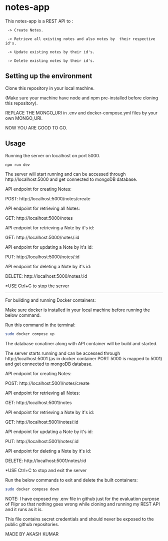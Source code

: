 # notes-app

This notes-app is a REST API to :

     -> Create Notes.

     -> Retrieve all existing notes and also notes by  their respective id's.

     -> Update existing notes by their id's.

     -> Delete existing notes by their id's.

## Setting up the environment

Clone this repository in your local machine.

(Make sure your machine have node and npm pre-installed before cloning this repository).

REPLACE THE MONGO_URI in .env and docker-compose.yml files by your own MONGO_URI.

NOW YOU ARE GOOD TO GO.

## Usage

Running the server on localhost on port 5000.

```bash
npm run dev
```

The server will start running and can be accessed through http://localhost:5000 and get connected to mongoDB database.

API endpoint for creating Notes:

   POST: http://localhost:5000/notes/create

API endpoint for retrieving all Notes:

   GET: http://localhost:5000/notes

API endpoint for retrieving a Note by it's id:

   GET: http://localhost:5000/notes/:id

API endpoint for updating a Note by it's id:

   PUT: http://localhost:5000/notes/:id

API endpoint for deleting a Note by it's id:

   DELETE: http://localhost:5000/notes/:id

*USE Ctrl+C to stop the server

********************************************************
For building and running Docker containers:

Make sure docker is installed in your local machine before running the below command.

Run this command in the terminal:

```bash
sudo docker compose up
```

The database conatiner along with API container will be build and started.

The server starts running and can be accessed through http://localhost:5001 (as in docker container PORT 5000 is mapped to 5001) and get connected to mongoDB database.

API endpoint for creating Notes:

   POST: http://localhost:5001/notes/create

API endpoint for retrieving all Notes:

   GET: http://localhost:5001/notes

API endpoint for retrieving a Note by it's id:

   GET: http://localhost:5001/notes/:id

API endpoint for updating a Note by it's id:

   PUT: http://localhost:5001/notes/:id

API endpoint for deleting a Note by it's id:

   DELETE: http://localhost:5001/notes/:id

*USE Ctrl+C to stop and exit the server 

Run the below commands to exit and delete the built containers:

```bash
sudo docker compose down
```

NOTE: I have exposed my .env file in github just for the evaluation purpose of Flipr so that nothing goes wrong while cloning and running my REST API and it runs as it is. 

This file contains secret credentials and should never be exposed to the public github repositories.

MADE BY AKASH KUMAR